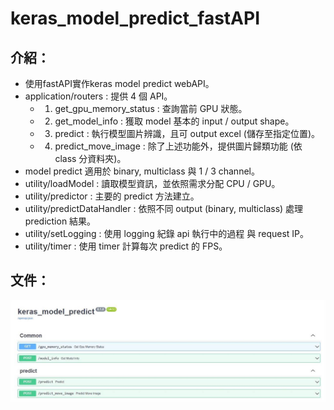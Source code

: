 # keras_model_predict_fastAPI
## 介紹：
* 使用fastAPI實作keras model predict webAPI。
* application/routers : 提供 4 個 API。
   - 1. get_gpu_memory_status : 查詢當前 GPU 狀態。
   - 2. get_model_info : 獲取 model 基本的 input / output shape。
   - 3. predict : 執行模型圖片辨識，且可 output excel (儲存至指定位置)。
   - 4. predict_move_image : 除了上述功能外，提供圖片歸類功能 (依 class 分資料夾)。
* model predict 適用於 binary, multiclass 與 1 / 3 channel。
* utility/loadModel : 讀取模型資訊，並依照需求分配 CPU / GPU。 
* utility/predictor : 主要的 predict 方法建立。
* utility/predictDataHandler : 依照不同 output (binary, multiclass) 處理 prediction 結果。
* utility/setLogging : 使用 logging 紀錄 api 執行中的過程 與 request IP。
* utility/timer : 使用 timer 計算每次 predict 的 FPS。
   
## 文件：
![](doc.jpg)